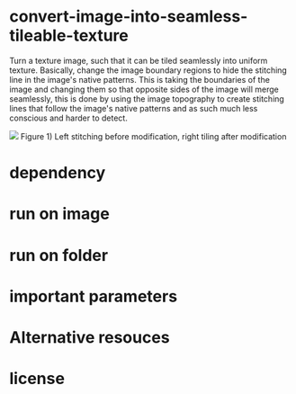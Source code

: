 # convert-image-into-seamless-tileable-texture
Turn a texture image, such that it can be tiled seamlessly into uniform texture. Basically, change the image boundary regions to hide the stitching line in the image's native patterns.
This is taking the boundaries of the image and changing them so that opposite sides of the image will merge seamlessly, this is done by using the image topography to create stitching lines that follow the image's native patterns and as such much less conscious and  harder to detect.

![](/Figure1.png)
Figure 1)  Left stitching before modification, right tiling after modification

# dependency

# run on image

# run on folder

# important parameters

# Alternative resouces

# license 

